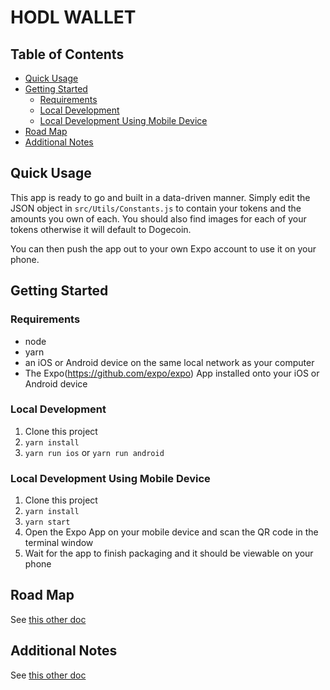 # HODL WALLET

## Table of Contents

* [Quick Usage](#quick-usage)
* [Getting Started](#getting-started)
  * [Requirements](#requirements)
  * [Local Development](#local-development)
  * [Local Development Using Mobile Device](#local-development-using-local-device)
* [Road Map](#road-map)
* [Additional Notes](#additional-notes)

## Quick Usage

This app is ready to go and built in a data-driven manner. Simply edit the JSON object in `src/Utils/Constants.js` to contain your tokens and the amounts you own of each. You should also find images for each of your tokens otherwise it will default to Dogecoin. 

You can then push the app out to your own Expo account to use it on your phone.

## Getting Started

### Requirements
* node
* yarn
* an iOS or Android device on the same local network as your computer
* The Expo(https://github.com/expo/expo) App installed onto your iOS or Android device

### Local Development

1. Clone this project
2. `yarn install`
3. `yarn run ios` or `yarn run android`

### Local Development Using Mobile Device

1. Clone this project
2. `yarn install`
3. `yarn start`
4. Open the Expo App on your mobile device and scan the QR code in the terminal window
5. Wait for the app to finish packaging and it should be viewable on your phone

## Road Map
See [this other doc](docs/ROADMAP.md)

## Additional Notes
See [this other doc](docs/create-react-native-README.MD)
